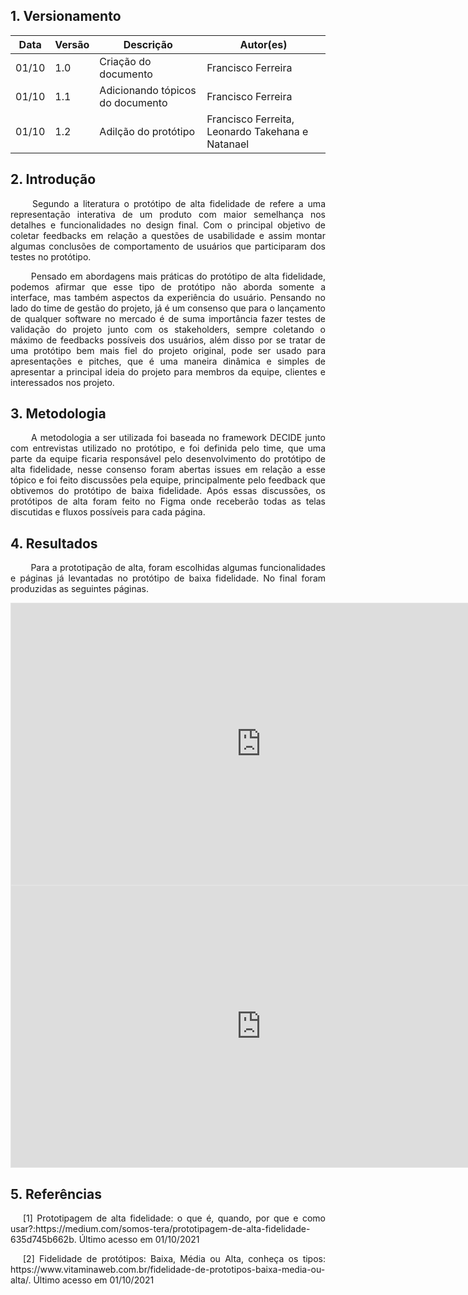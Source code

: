 ## 1. Versionamento
|Data|Versão|Descrição|Autor(es)
|--|--|--|--|
|01/10|1.0|Criação do documento|Francisco Ferreira|
|01/10|1.1|Adicionando tópicos do documento|Francisco Ferreira|
|01/10|1.2|Adilção do protótipo|Francisco Ferreita, Leonardo Takehana e Natanael|


## 2. Introdução
<p align = "justify"> &emsp;&emsp; Segundo a literatura o protótipo de alta fidelidade de refere a uma representação interativa de um produto com maior semelhança nos detalhes e funcionalidades no design final. Com o principal objetivo de coletar feedbacks em relação a questões de usabilidade e assim montar algumas conclusões de comportamento de usuários que participaram dos testes no protótipo.</p>
<p align = "justify"> &emsp;&emsp; Pensado em abordagens mais práticas do protótipo de alta fidelidade, podemos afirmar que esse tipo de protótipo não aborda somente a interface, mas também aspectos da experiência do usuário. Pensando no lado do time de gestão do projeto, já é um consenso que para o lançamento de qualquer software no mercado é de suma importância fazer testes de validação do projeto junto com os stakeholders, sempre coletando o máximo de feedbacks possíveis dos usuários, além disso por se tratar de uma protótipo bem mais fiel do projeto original, pode ser usado para apresentações e pitches, que é uma maneira dinâmica e simples de apresentar a principal ideia do projeto para membros da equipe, clientes e interessados nos projeto.  </p>



## 3. Metodologia
<p align = "justify"> &emsp;&emsp; A metodologia a ser utilizada foi baseada no framework DECIDE junto com entrevistas utilizado no protótipo, e foi definida pelo time, que uma parte da equipe ficaria responsável pelo desenvolvimento do protótipo de alta fidelidade, nesse consenso foram abertas issues em relação a esse tópico e foi feito discussões pela equipe, principalmente pelo feedback que obtivemos do protótipo de baixa fidelidade. Após essas discussões, os protótipos de alta foram feito no Figma onde receberão todas as telas discutidas e fluxos possíveis para cada página.</p>
 
## 4. Resultados
<p align = "justify"> &emsp;&emsp; Para a prototipação de alta, foram escolhidas algumas funcionalidades e páginas  já levantadas no protótipo de baixa fidelidade. No final foram produzidas as seguintes páginas.</p>

<iframe style="border: 1px solid rgba(0, 0, 0, 0.1);" width="800" height="450" src="https://www.figma.com/embed?embed_host=share&url=https%3A%2F%2Fwww.figma.com%2Ffile%2FuG0tujTW6YpcUEgM43CDxW%2FConcordia%3Fnode-id%3D114%253A2" allowfullscreen></iframe>

<iframe style="border: 1px solid rgba(0, 0, 0, 0.1);" width="800" height="450" src="https://www.figma.com/embed?embed_host=share&url=https%3A%2F%2Fwww.figma.com%2Fproto%2FuG0tujTW6YpcUEgM43CDxW%2FConcordia%3Fnode-id%3D289%253A382%26scaling%3Dscale-down%26page-id%3D114%253A2%26starting-point-node-id%3D289%253A382" allowfullscreen></iframe>




## 5. Referências


<p style="text-align: justify; text-indent: 20px">[1] Prototipagem de alta fidelidade: o que é, quando, por que e como usar?:https://medium.com/somos-tera/prototipagem-de-alta-fidelidade-635d745b662b. Último acesso em 01/10/2021

<p style="text-align: justify; text-indent: 20px">[2] Fidelidade de protótipos: Baixa, Média ou Alta, conheça os tipos: https://www.vitaminaweb.com.br/fidelidade-de-prototipos-baixa-media-ou-alta/. Último acesso em 01/10/2021




